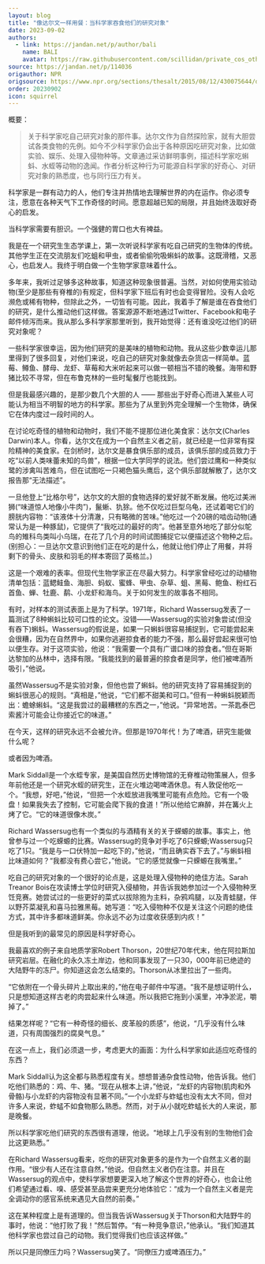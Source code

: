 ```yaml
---
layout: blog
title: "像达尔文一样用餐：当科学家吞食他们的研究对象"
date: 2023-09-02
authors:
  - link: https://jandan.net/p/author/bali
    name: BALI
    avatar: https://raw.githubusercontent.com/scillidan/private_cos_others/main/avater/jin_grey.png
source: https://jandan.net/p/114036
origauthor: NPR
origsource: https://www.npr.org/sections/thesalt/2015/08/12/430075644/dining-like-darwin-when-scientists-swallow-their-subjects
order: 20230902
icon: squirrel
---
```


概要：

> 关于科学家吃自己研究对象的那件事。达尔文作为自然探险家，就有大胆尝试各类食物的先例。如今不少科学家仍会出于各种原因吃研究对象，比如做实验、娱乐、处理入侵物种等。文章通过采访鲜明事例，描述科学家吃蝌蚪、水蛭等动物的逸闻。作者分析这种行为可能源自科学家的好奇心、对研究对象的熟悉度，也与同行压力有关。

科学家是一群有动力的人，他们专注并热情地去理解世界的内在运作。你必须专注，愿意在各种天气下工作奇怪的时间。愿意超越已知的局限，并且始终汲取好奇心的启发。

当科学家需要有胆识。一个强健的胃口也大有裨益。

我是在一个研究生生态学课上，第一次听说科学家有吃自己研究的生物体的传统。其他学生正在交流朋友们吃蛆和甲虫，或者偷偷吮吸蝌蚪的故事。这既滑稽，又恶心，也启发人。我终于明白做一个生物学家意味着什么。

多年来，我听过足够多这种故事，知道这种现象很普遍。当然，对如何使用实验动物(至少是那些有脊椎的)有规定，但科学家下班后有时也会变得冒险。没有人会吃濒危或稀有物种，但除此之外，一切皆有可能。因此，我着手了解是谁在吞食他们的研究，是什么推动他们这样做。答案源源不断地通过Twitter、Facebook和电子邮件倾泻而来。我从那么多科学家那里听到，我开始觉得：还有谁没吃过他们的研究对象呢？

一些科学家很幸运，因为他们研究的是美味的植物和动物。我从这些少数幸运儿那里得到了很多回复，对他们来说，吃自己的研究对象就像去杂货店一样简单。蓝莓、鳟鱼、酵母、龙虾、草莓和大米听起来可以做一顿相当不错的晚餐。海带和野猪比较不寻常，但在布鲁克林的一些时髦餐厅也能找到。

但是我最感兴趣的，是那少数几个大胆的人 —— 那些出于好奇心而进入某些人可能认为相当不明智的地方的科学家。那些为了从里到外完全理解一个生物体，确保它在体内度过一段时间的人。

在讨论吃奇怪的植物和动物时，我们不能不提那位进化美食家：达尔文(Charles Darwin)本人。你看，达尔文在成为一个自然主义者之前，就已经是一位非常有探险精神的美食家。在剑桥时，达尔文是暴食俱乐部的成员，该俱乐部的成员致力于吃“以前人类味蕾未知的鸟兽”，根据一位大学同学的说法。他们尝过鹰和一种类似鹭的涉禽叫苦难鸟，但在试图吃一只褐色猫头鹰后，这个俱乐部就解散了，达尔文报告那“无法描述”。

一旦他登上“比格尔号”，达尔文的大胆的食物选择的爱好就不断发展。他吃过美洲狮(“味道惊人地像小牛肉”)，鬣蜥、犰狳。他不仅吃过巨型乌龟，还试着喝它们的膀胱内容物：“该液体十分清澈，只有略微的苦味。”他吃过一个20磅的啮齿动物(通常认为是一种豚鼠)，它提供了“我吃过的最好的肉”。他甚至意外地吃了部分似鸵鸟的雉科鸟类叫小乌瑞，在花了几个月的时间试图捕捉它以便描述这个物种之后。(别担心：一旦达尔文意识到他们正在吃的是什么，他就让他们停止了用餐，并将剩下的骨头、皮肤和羽毛的样本寄回了英格兰。)

这是一个艰难的表率。但现代生物学家正在尽最大努力。科学家曾经吃过的动植物清单包括：蓝鳃鲑鱼、海胆、蚂蚁、蜜蜂、甲虫、杂草、蛆、黑莓、鲍鱼、粉红石首鱼、蝉、牡鹿、鹬、小龙虾和海鸟。关于如何发生的故事各不相同。

有时，对样本的测试表面上是为了科学。1971年，Richard Wassersug发表了一篇测试了8种蝌蚪比较可口性的论文。没错——Wassersug的实验对象尝试(但没有吞下)蝌蚪。Wassersug的假说是，如果一只蝌蚪很容易捕捉到，它可能尝起来会很糟，因为在自然界中，如果你逃避掠食者的能力不强，那么最好尝起来很可怕以便生存。对于这项实验，他说：“我需要一个具有广谱口味的掠食者。”但在哥斯达黎加的丛林中，选择有限。“我能找到的最普遍的掠食者是同学，他们被啤酒所吸引，”他说。

虽然Wassersug不是实验对象，但他也尝了蝌蚪。他的研究支持了容易捕捉到的蝌蚪很恶心的规则。“真相是，”他说，“它们都不甜美和可口。”但有一种蝌蚪脱颖而出：蟾蜍蝌蚪。“这是我尝过的最糟糕的东西之一，”他说。“异常地苦。一茶匙泰巴索酱汁可能会让你接近它的味道。”

在今天，这样的研究永远不会被允许。但那是1970年代！为了啤酒，研究生能做什么呢？

或者因为啤酒。

Mark Siddall是一个水蛭专家，是美国自然历史博物馆的无脊椎动物策展人，但多年前他还是一个研究水蛭的研究生，正在火堆边喝啤酒休息。有人敦促他吃一个。“我想，好吧，”他说，“但把一个水蛭放进我嘴里可能有点危险。它有一个吸盘！如果我失去了控制，它可能会爬下我的食道！”所以他给它麻醉，并在篝火上烤了它。“它的味道很像木炭。”

Richard Wassersug也有一个类似的与酒精有关的关于蝾螈的故事。事实上，他曾参与过一个吃蝾螈的比赛。Wassersug的竞争对手吃了6只蝾螈;Wassersug只吃了1只。“我是与一口伏特加一起吃下的，”他说，“而且确实吞下去了。”与蝌蚪相比味道如何？“我都没有费心尝它，”他说。“它的感觉就像一只蝾螈在我嘴里。”

吃自己的研究对象的一个很好的论点是，这是处理入侵物种的绝佳方法。Sarah Treanor Bois在攻读博士学位时研究入侵植物，并告诉我她参加过一个入侵物种烹饪竞赛。她尝试过的一些更好的菜式以拔除狍为主料，杂鸦鸡腿，以及青蛙腿，伴以野芥菜凝乳和喜马拉雅黑莓。她写道：“吃入侵物种不仅是关注这个问题的绝佳方式，其中许多都味道鲜美。你永远不必为过度收获感到内疚！”

但是我听到的最常见的原因是科学好奇心。

我最喜欢的例子来自地质学家Robert Thorson，20世纪70年代末，他在阿拉斯加研究岩层。在融化的永久冻土岸边，他和同事发现了一只30，000年前已绝迹的大陆野牛的冻尸。你知道这会怎么结束的。Thorson从冰里拉出了一些肉。

“它依附在一个骨头碎片上取出来的，”他在电子邮件中写道。“我不是想证明什么，只是想知道这样古老的肉尝起来什么味道。所以我把它拖到小溪里，冲净淤泥，嚼掉了。”

结果怎样呢？“它有一种奇怪的细长、皮革般的质感”，他说，“几乎没有什么味道，只有周围强烈的腐臭气息。”

在这一点上，我们必须退一步，考虑更大的画面：为什么科学家如此适应吃奇怪的东西？

Mark Siddall认为这全都与熟悉程度有关。想想普通杂食性动物，他告诉我。他们吃他们熟悉的：鸡、牛、猪。“现在从根本上讲，”他说，“龙虾的内容物(肌肉和外骨骼)与小龙虾的内容物没有显著不同。”一个小龙虾与蚱蜢也没有太大不同，但对许多人来说，蚱蜢不如食物那么熟悉。然而，对于从小就吃蚱蜢长大的人来说，那是晚餐。

所以科学家吃他们研究的东西很有道理，他说。“地球上几乎没有别的生物他们会比这更熟悉。”

在Richard Wassersug看来，吃你的研究对象更多的是作为一个自然主义者的副作用。“很少有人还在注意自然，”他说。但自然主义者仍在注意。并且在Wassersug的观点中，使科学家想要更深入地了解这个世界的好奇心，也会让他们希望通过看、嗅、感受甚至品尝来更充分地体验它：“成为一个自然主义者是完全调动你的感官系统来遇见大自然的前奏。”

这在某种程度上是有道理的。但当我告诉Wassersug关于Thorson和大陆野牛的事时，他说：“他打败了我！”然后暂停。“有一种竞争意识，”他承认。“我们知道其他科学家也尝过自己的动物。我们觉得我们也应该这样做。”

所以只是同僚压力吗？Wassersug笑了。“同僚压力或啤酒压力。”